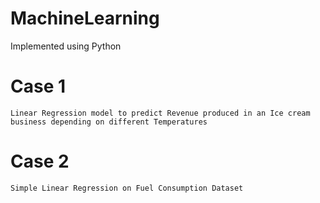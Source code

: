 # MachineLearning 
Implemented using Python
# Case 1
    Linear Regression model to predict Revenue produced in an Ice cream business depending on different Temperatures 
# Case 2 
    Simple Linear Regression on Fuel Consumption Dataset
